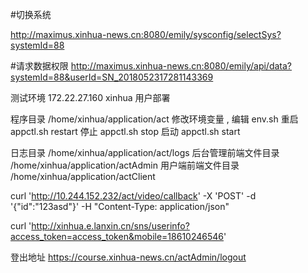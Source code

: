 #切换系统

http://maximus.xinhua-news.cn:8080/emily/sysconfig/selectSys?systemId=88


#请求数据权限
http://maximus.xinhua-news.cn:8080/emily/api/data?systemId=88&userId=SN_2018052317281143369



测试环境
172.22.27.160  xinhua 用户部署

程序目录 /home/xinhua/application/act
修改环境变量 , 编辑 env.sh
重启 appctl.sh restart
停止 appctl.sh stop
启动 appctl.sh start

日志目录 /home/xinhua/application/act/logs
后台管理前端文件目录 /home/xinhua/application/actAdmin
用户端前端文件目录 /home/xinhua/application/actClient



curl  'http://10.244.152.232/act/video/callback' -X 'POST' -d '{"id":"123asd"}' -H "Content-Type: application/json"

curl 'http://xinhua.e.lanxin.cn/sns/userinfo?access_token=access_token&mobile=18610246546' 


登出地址
https://course.xinhua-news.cn/actAdmin/logout
